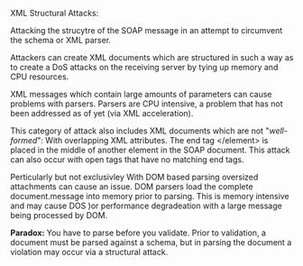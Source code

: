 XML Structural Attacks:

Attacking the strucytre of the SOAP message in an attempt to circumvent
the schema or XML parser.

Attackers can create XML documents which are structured in such a way as
to create a DoS attacks on the receiving server by tying up memory and
CPU resources.

XML messages which contain large amounts of parameters can cause
problems with parsers. Parsers are CPU intensive, a problem that has not
been addressed as of yet (via XML acceleration).

This category of attack also includes XML documents which are not
"*well-formed*": With overlapping XML attributes. The end tag
\</element\> is placed in the middle of another element in the SOAP
document. This attack can also occur with open tags that have no
matching end tags.

Perticularly but not exclusivley With DOM based parsing oversized
attachments can cause an issue. DOM parsers load the complete
document.message into memory prior to parsing. This is memory intensive
and may cause DOS )or performance degradeation with a large message
being processed by DOM.

**Paradox:** You have to parse before you validate. Prior to validation,
a document must be parsed against a schema, but in parsing the document
a violation may occur via a structural attack.